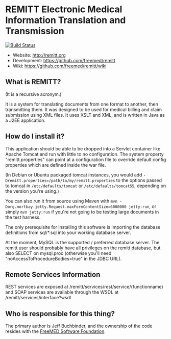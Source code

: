 # REMITT Electronic Medical Information Translation and Transmission

[![Build Status](https://secure.travis-ci.org/freemed/remitt.png)](http://travis-ci.org/freemed/remitt)

* Website: http://remitt.org
* Development: https://github.com/freemed/remitt
* Wiki: https://github.com/freemed/remitt/wiki

## What is REMITT?

(It is a recursive acronym.)

It is a system for translating documents from one format to another,
then transmitting them. It was designed to be used for medical billing
and claim submission using XML files. It uses XSLT and XML, and is
written in Java as a J2EE application.

## How do I install it?

This application should be able to be dropped into a Servlet container
like Apache Tomcat and run with little to no configuration. The
system property "remitt.properties" can point at a configuration file to
override default config properties which are defined inside the war
file.

(In Debian or Ubuntu packaged tomcat instances, you would add
`-Dremitt.properties=/path/to/my/remitt.properties` to the options passed
to tomcat in `/etc/defaults/tomcat` or `/etc/defaults/tomcat55`, depending on
the version you're using.)

You can also run it from source using Maven with
`mvn -Dorg.mortbay.jetty.Request.maxFormContentSize=6000000 jetty:run`, or
simply `mvn jetty:run` if you're not going to be testing large documents
in the test harness.

The only prerequisite for installing this software is importing the
database definitions from sql/*.sql into your working database server.

At the moment, MySQL is the supported / preferred database server. The
remitt user should probably have all privileges on the remitt database,
but also SELECT on mysql.proc (otherwise you'll need
"noAccessToProcedureBodies=true" in the JDBC URL).

## Remote Services Information

REST services are exposed at /remitt/services/rest/service/(functionname)
and SOAP services are available through the WSDL at
/remitt/services/interface?wsdl

## Who is responsible for this thing?

The primary author is Jeff Buchbinder, and the ownership of the code
resides with the [FreeMED Software Foundation](http://freemedsoftware.org/).


